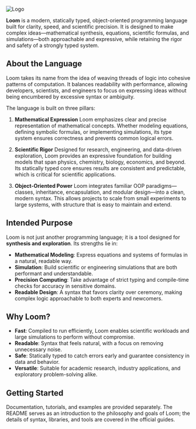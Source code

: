 ![Logo](https://github.com/LoomFoundation/.github/blob/main/Logos/PNG/Header%20-%20NO%20BG.png?raw=true)

**Loom** is a modern, statically typed, object-oriented programming language built for clarity, speed, and scientific precision. It is designed to make complex ideas—mathematical synthesis, equations, scientific formulas, and simulations—both approachable and expressive, while retaining the rigor and safety of a strongly typed system.

## About the Language

Loom takes its name from the idea of weaving threads of logic into cohesive patterns of computation. It balances readability with performance, allowing developers, scientists, and engineers to focus on expressing ideas without being encumbered by excessive syntax or ambiguity.

The language is built on three pillars:

1. **Mathematical Expression**
   Loom emphasizes clear and precise representation of mathematical concepts. Whether modeling equations, defining symbolic formulas, or implementing simulations, its type system ensures correctness and prevents common logical errors.

2. **Scientific Rigor**
   Designed for research, engineering, and data-driven exploration, Loom provides an expressive foundation for building models that span physics, chemistry, biology, economics, and beyond. Its statically typed core ensures results are consistent and predictable, which is critical for scientific applications.

3. **Object-Oriented Power**
   Loom integrates familiar OOP paradigms—classes, inheritance, encapsulation, and modular design—into a clean, modern syntax. This allows projects to scale from small experiments to large systems, with structure that is easy to maintain and extend.

## Intended Purpose

Loom is not just another programming language; it is a tool designed for **synthesis and exploration**. Its strengths lie in:

* **Mathematical Modeling**: Express equations and systems of formulas in a natural, readable way.
* **Simulation**: Build scientific or engineering simulations that are both performant and understandable.
* **Precision Computing**: Take advantage of strict typing and compile-time checks for accuracy in sensitive domains.
* **Readable Design**: A syntax that favors clarity over ceremony, making complex logic approachable to both experts and newcomers.

## Why Loom?

* **Fast**: Compiled to run efficiently, Loom enables scientific workloads and large simulations to perform without compromise.
* **Readable**: Syntax that feels natural, with a focus on removing unnecessary noise.
* **Safe**: Statically typed to catch errors early and guarantee consistency in data and behavior.
* **Versatile**: Suitable for academic research, industry applications, and exploratory problem-solving alike.

## Getting Started

Documentation, tutorials, and examples are provided separately. The README serves as an introduction to the philosophy and goals of Loom; the details of syntax, libraries, and tools are covered in the official guides.
